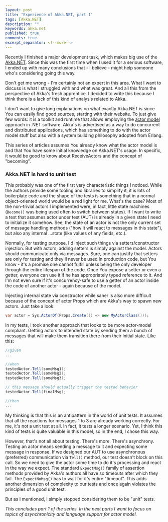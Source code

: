 ```yaml
---
layout: post
title: "Experience of Akka.NET, part 1"
tags: [Akka.NET]
description: ""
keywords: akka.net
published: true
comments: true
excerpt_separator: <!--more-->
---
```

Recently I finished a major development task, which makes big use of the [Akka.NET](http://getakka.net). Since this was the first time when I used it for a serious software, I ended up with many conclusions that - I believe - might help someone who's considering going this way.
<!--more-->

Don't get me wrong - I'm certainly not an expert in this area. What I want to discuss is what I struggled with and what was great. And all this from the perspective of Akka's fresh apprentice. I decided to write this because I think there is a lack of this kind of analysis related to Akka.

I don't want to give long explanations on what exactly Akka.NET is since You can easily find good sources, starting with their website. To just give few words: it is a toolkit and runtime that allows employing the [actor model](http://www.brianstorti.com/the-actor-model/) approach in .NET software. Akka's is advertised as a way to do concurrent and distributed applications, which has something to do with the actor model stuff but also with a system building philosophy adopted from Erlang. 

This series of articles assumes You already know what the actor model is and that You have some initial knowledge on Akka.NET's usage. In specific, it would be good to know about ReceiveActors and the concept of "becoming".

### Akka.NET is hard to unit test
This probably was one of the first very characteristic things I noticed. While the authors provide some tooling and libraries to simplify it, it is lots of boilerplate code and the shape of the tests is something that in a normal object-oriented world would be a red light for me.
What's the case? Most of the non-trivial actors I implemented were, in fact, little state machines (`Become()` was being used often to switch between states). If I want to write a test that assumes actor under test (AUT) is already in a given state I need to initialize it somehow. See, the state of an actor is not the only current set of message handling methods ("how it will react to messages in this state"), but also any internal ...state (like values of any fields, etc.).

Normally, for testing purpose, I'd inject such things via setters/constructor injection. But with actors, adding setters is simply against the model. Actors should communicate only via messages. Sure, one can justify that setters are only for testing and they'll never be used in production code, but You know - it's a promise one cannot fulfill unless being the only developer through the entire lifespan of the code. Once You expose a setter or even a getter, everyone can use it if he has appropriately typed reference to it. And I'm not even sure if it's concurrency-safe to use a getter of an actor inside the code of another actor - again because of the model.

Injecting internal state via constructor while saner is also more difficult because of the concept of actor Props which are Akka's way to spawn new actors. Just take a look:

~~~~ csharp
var actor = Sys.ActorOf(Props.Create(() => new MyActorClass()));
~~~~ 

In my tests, I took another approach that looks to be more actor-model compliant. Getting actors to intended state by sending them a bunch of messages that will make them transition there from their initial state. Like this:

~~~~ csharp
//given
...

//when
testedActor.Tell(someMsg1);
testedActor.Tell(someMsg2);
testedActor.Tell(someMsg3);

// this message should actually trigger the tested behavior
testedActor.Tell(finalMsg); 

//then
...
~~~~

My thinking is that this is an antipattern in the world of unit tests. It assumes that all the reactions for messages 1 to 3 are already working correctly. For me, it's not a unit test at all. In fact, it tests a longer scenario.
Yet, I think this kind of tests is quite valuable in this model, so in the end, I chose this way.

However, that's not all about testing. There's more. There's asynchrony. 
Testing an actor means sending a message to it and expecting some message in response. If we designed our AUT to use asynchronous (preferred) communication via `Tell()` method, our test doesn't block on this call. So we need to give the actor some time to do it's processing and react in the way we expect. The standard `ExpectMsg()` family of assertion methods provided by Akka's authors all have so timeouts after which they fail. The `ExpectNoMsg()` has to wait for it's entire "timeout". This adds another dimension of complexity to our tests and once again violates the principles of a good unit test. 

But as I mentioned, I simply stopped considering them to be "unit" tests.



*This concludes part 1 of the series. In the next parts I want to focus on topics of asynchronicity and language support for actor model.*


